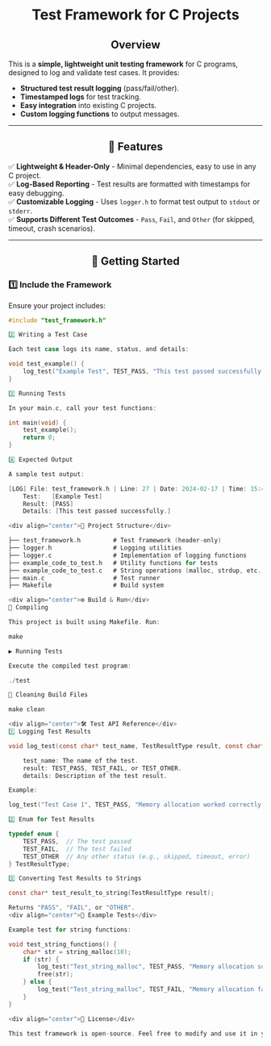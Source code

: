 # <div align="center">Test Framework for C Projects</div>

## <div align="center">Overview</div>

This is a **simple, lightweight unit testing framework** for C programs, designed to log and validate test cases. It provides:

- **Structured test result logging** (pass/fail/other).
- **Timestamped logs** for test tracking.
- **Easy integration** into existing C projects.
- **Custom logging functions** to output messages.

---

## <div align="center">📌 Features</div>

✅ **Lightweight & Header-Only** - Minimal dependencies, easy to use in any C project.  
✅ **Log-Based Reporting** - Test results are formatted with timestamps for easy debugging.  
✅ **Customizable Logging** - Uses `logger.h` to format test output to `stdout` or `stderr`.  
✅ **Supports Different Test Outcomes** - `Pass`, `Fail`, and `Other` (for skipped, timeout, crash scenarios).  

---

## <div align="center">🚀 Getting Started</div>

### **1️⃣ Include the Framework**
Ensure your project includes:
```c
#include "test_framework.h"

2️⃣ Writing a Test Case

Each test case logs its name, status, and details:

void test_example() {
    log_test("Example Test", TEST_PASS, "This test passed successfully.");
}

3️⃣ Running Tests

In your main.c, call your test functions:

int main(void) {
    test_example();
    return 0;
}

4️⃣ Expected Output

A sample test output:

[LOG] File: test_framework.h | Line: 27 | Date: 2024-02-17 | Time: 15:45:23
    Test:   [Example Test]
    Result: [PASS]
    Details: [This test passed successfully.]

<div align="center">📂 Project Structure</div>

├── test_framework.h         # Test framework (header-only)
├── logger.h                 # Logging utilities
├── logger.c                 # Implementation of logging functions
├── example_code_to_test.h   # Utility functions for tests
├── example_code_to_test.c   # String operations (malloc, strdup, etc.)
├── main.c                   # Test runner
├── Makefile                 # Build system

<div align="center">⚙ Build & Run</div>
🔧 Compiling

This project is built using Makefile. Run:

make

▶ Running Tests

Execute the compiled test program:

./test

🧹 Cleaning Build Files

make clean

<div align="center">🛠 Test API Reference</div>
1️⃣ Logging Test Results

void log_test(const char* test_name, TestResultType result, const char* details);

    test_name: The name of the test.
    result: TEST_PASS, TEST_FAIL, or TEST_OTHER.
    details: Description of the test result.

Example:

log_test("Test Case 1", TEST_PASS, "Memory allocation worked correctly.");

2️⃣ Enum for Test Results

typedef enum {
    TEST_PASS,  // The test passed
    TEST_FAIL,  // The test failed
    TEST_OTHER  // Any other status (e.g., skipped, timeout, error)
} TestResultType;

3️⃣ Converting Test Results to Strings

const char* test_result_to_string(TestResultType result);

Returns "PASS", "FAIL", or "OTHER".
<div align="center">📝 Example Tests</div>

Example test for string functions:

void test_string_functions() {
    char* str = string_malloc(10);
    if (str) {
        log_test("Test_string_malloc", TEST_PASS, "Memory allocation successful.");
        free(str);
    } else {
        log_test("Test_string_malloc", TEST_FAIL, "Memory allocation failed.");
    }
}

<div align="center">📜 License</div>

This test framework is open-source. Feel free to modify and use it in your projects. Credits appreciated if you find it useful! 🚀